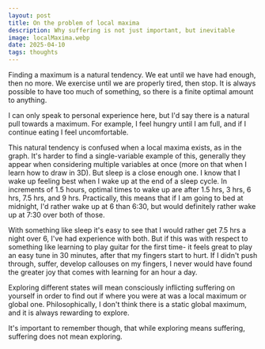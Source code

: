 ```yaml
---
layout: post
title: On the problem of local maxima
description: Why suffering is not just important, but inevitable
image: localMaxima.webp
date: 2025-04-10
tags: thoughts
---
```


Finding a maximum is a natural tendency. We eat until we have had enough, then no more. We exercise until we are properly tired, then stop. It is always possible to have too much of something, so there is a finite optimal amount to anything.

I can only speak to personal experience here, but I'd say there is a natural pull towards a maximum. For example, I feel hungry until I am full, and if I continue eating I feel uncomfortable.

This natural tendency is confused when a local maxima exists, as in the graph. It's harder to find a single-variable example of this, generally they appear when considering multiple variables at once (more on that when I learn how to draw in 3D). But sleep is a close enough one. I know that I wake up feeling best when I wake up at the end of a sleep cycle. In increments of 1.5 hours, optimal times to wake up are after 1.5 hrs, 3 hrs, 6 hrs, 7.5 hrs, and 9 hrs. Practically, this means that if I am going to bed at midnight, I'd rather wake up at 6 than 6:30, but would definitely rather wake up at 7:30 over both of those.

With something like sleep it's easy to see that I would rather get 7.5 hrs a night over 6, I've had experience with both. But if this was with respect to something like learning to play guitar for the first time- it feels great to play an easy tune in 30 minutes, after that my fingers start to hurt. If I didn't push through, suffer, develop callouses on my fingers, I never would have found the greater joy that comes with learning for an hour a day.

Exploring different states will mean consciously inflicting suffering on yourself in order to find out if where you were at was a local maximum or global one. Philosophically, I don't think there is a static global maximum, and it is always rewarding to explore.

It's important to remember though, that while exploring means suffering, suffering does not mean exploring.

